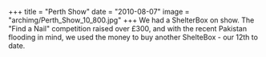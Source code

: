 +++
title = "Perth Show"
date = "2010-08-07"
image = "archimg/Perth_Show_10_800.jpg"
+++
We had a ShelterBox on show. The "Find a Nail" competition raised over £300, and with the recent Pakistan flooding in mind, we used the money to buy another ShelteBox - our 12th to date.